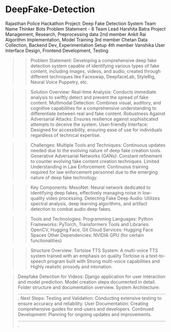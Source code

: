 # DeepFake-Detection
Rajasthan Police Hackathon
                       Project: Deep Fake Detection System
Team  Name
Thinker Bots
Problem Statement - 8 
Team Lead 
Harshita Batra
Project Management, Research, Preprocessing data
2nd member
Ankit Rai
Algorithm Implementation, Model Training
3rd member
Chetan
Data Collection, Backend Dev, Experimentation Setup
4th member
Vanshika
User Interface Design, Frontend Development, Testing 

>> Problem Statement:
Developing a comprehensive deep fake detection system capable of identifying various types of fake content, including images, videos, and audio, created through different techniques like Faceswap, DeepfaceLab, StyleRig, Neural Voice Puppetry, etc.

>> Solution Overview:
Real-time Analysis:
Conducts immediate analysis to swiftly detect and prevent the spread of fake content.
Multimodal Detection:
Combines visual, auditory, and cognitive capabilities for a comprehensive understanding to differentiate between real and fake content.
Robustness Against Adversarial Attacks:
Ensures resilience against sophisticated attempts to deceive the system.
User-friendly Interface:
Designed for accessibility, ensuring ease of use for individuals regardless of technical expertise.

>> Challenges:
Multiple Tools and Techniques: Continuous updates needed due to the evolving nature of deep fake creation tools.
Generative Adversarial Networks (GANs): Constant refinement to counter evolving fake content creation techniques.
Limited Understanding in Law Enforcement: Continuous training required for law enforcement personnel due to the emerging nature of deep fake technology.

>> Key Components:
MesoNet: Neural network dedicated to identifying deep fakes, effectively managing noise in low-quality video processing.
Detecting Fake Deep Audio: Utilizes spectral analysis, deep learning algorithms, and artifact detection to combat audio deep fakes.

>> Tools and Technologies:
Programming Languages: Python
Frameworks: PyTorch, Transformers
Tools and Libraries: OpenCV, Hugging Face, Git
Cloud Services: Hugging Face Spaces
Other Dependencies: NVIDIA GPU (for certain functionalities)

>> Structure Overview:
> Tortoise TTS System:
A multi-voice TTS system trained with an emphasis on quality
Tortoise is a text-to-speech program built with Strong multi-voice capabilities and Highly realistic prosody and intonation.

> Deepfake Detection for Videos:
Django application for user interaction and model prediction.
Model creation steps documented in detail.
Folder structure and documentation overview.
> System Architecture:
……………………………………………………………………………………………………..
Next Steps:
Testing and Validation: Conducting extensive testing to ensure accuracy and reliability.
User Documentation: Creating comprehensive guides for end-users and developers.
Continued Development: Planning for ongoing updates and improvements.
……………………………………………………………………………………………………..
